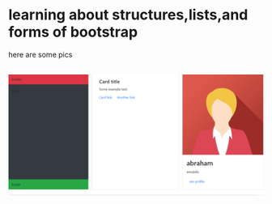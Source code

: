 <h1>learning about structures,lists,and forms of bootstrap</h1>
<p>here are some pics</p>
<img src="images/forms%20botstrap.PNG.png" alt="">
<img src="images/lists.PNG" alt="">